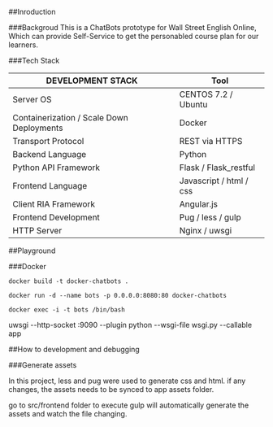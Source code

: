 ##Inroduction

###Backgroud
This is a ChatBots prototype for Wall Street English Online, Which can provide Self-Service to get the personabled course plan for our learners.

###Tech Stack

DEVELOPMENT STACK|Tool
---|---|
Server OS|CENTOS 7.2 / Ubuntu|
Containerization / Scale Down Deployments|Docker|
Transport Protocol|REST via HTTPS|
Backend Language| Python |
Python API Framework|Flask / Flask_restful|
Frontend Language| Javascript / html / css |
Client RIA Framework|Angular.js|
Frontend Development|Pug / less / gulp|
HTTP Server|Nginx / uwsgi|


##Playground

###Docker
```
docker build -t docker-chatbots .
```
```
docker run -d --name bots -p 0.0.0.0:8080:80 docker-chatbots
```
```
docker exec -i -t bots /bin/bash
```


uwsgi --http-socket :9090 --plugin python --wsgi-file wsgi.py --callable app


##How to development and debugging

###Generate assets

In this project, less and pug were used to generate css and html. if any changes, the assets needs to be synced to app assets folder.

go to src/frontend folder to execute gulp will automatically generate the assets and watch the file changing.

